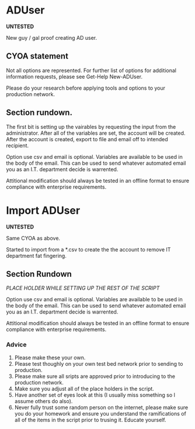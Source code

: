 # ADUser 

**UNTESTED**

New guy / gal proof creating AD user.

## CYOA statement

Not all options are represented. For further list of options for additional information requests, please see Get-Help New-ADUser.

Please do your research before applying tools and options to your production network.

## Section rundown.

The first bit is setting up the vairables by requesting the input from the administrator.
After all of the variables are set, the account will be created.
After the account is created, export to file and email off to intended recipient.

Option use csv and email is optional. Variables are available to be used in the body of the email. This can be used to send whatever automated email you as an I.T. department decide is warrented.

Attitional modification should always be tested in an offline format to ensure compliance with enterprise requirements.

# Import ADUser

**UNTESTED**

Same CYOA as above.

Started to import from a *.csv to create the the account to remove IT department fat fingering.

## Section Rundown

*PLACE HOLDER WHILE SETTING UP THE REST OF THE SCRIPT*

Option use csv and email is optional. Variables are available to be used in the body of the email. This can be used to send whatever automated email you as an I.T. department decide is warrented.

Attitional modification should always be tested in an offline format to ensure compliance with enterprise requirements.

### Advice

1. Please make these your own.
2. Please test thoughly on your own test bed network prior to sending to production.
3. Please make sure all sripts are approved prior to introducing to the production network.
4. Make sure you adjust all of the place holders in the script.
5. Have another set of eyes look at this (I usually miss something so I assume others do also).
6. Never fully trust some random person on the internet, please make sure you do your homework and ensure you understand the ramifications of all of the items in the script prior to trusing it. Educate yourself.